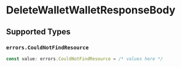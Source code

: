 # DeleteWalletWalletResponseBody


## Supported Types

### `errors.CouldNotFindResource`

```typescript
const value: errors.CouldNotFindResource = /* values here */
```

